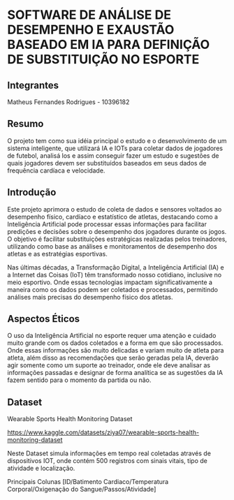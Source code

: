 # SOFTWARE DE ANÁLISE DE DESEMPENHO E EXAUSTÃO BASEADO EM IA PARA DEFINIÇÃO DE SUBSTITUIÇÃO NO ESPORTE

## Integrantes
Matheus Fernandes Rodrigues - 10396182

## Resumo
O projeto tem como sua idéia principal o estudo e o desenvolvimento de um sistema inteligente, que utilizará IA e IOTs para coletar dados de jogadores de futebol, 
analisá los e assim conseguir fazer um estudo e sugestões de quais jogadores devem ser substituídos baseados em seus dados de frequência cardíaca e velocidade.

## Introdução
Este projeto aprimora o estudo de coleta de dados e sensores voltados ao desempenho físico, cardíaco e estatístico de atletas, 
destacando como a Inteligência Artificial pode processar essas informações para facilitar predições e decisões sobre o desempenho dos jogadores durante os jogos. 
O objetivo é facilitar substituições estratégicas realizadas pelos treinadores, utilizando como base as análises e monitoramentos de desempenho dos atletas e as estratégias esportivas.

Nas últimas décadas, a Transformação Digital, a Inteligência Artificial (IA) e a Internet das Coisas (IoT) têm transformado nosso cotidiano, 
inclusive no meio esportivo. Onde essas tecnologias impactam significativamente a maneira como os dados podem ser coletados e processados, 
permitindo análises mais precisas do desempenho físico dos atletas.

## Aspectos Éticos 
O uso da Inteligência Artificial no esporte requer uma atenção e cuidado muito grande com os dados coletados e a forma em que são processados. 
Onde essas informações são muito delicadas e variam muito de atleta para atleta, além disso as recomendações que serão geradas pela IA, deverão agir somente como um suporte ao treinador,
onde ele deve analisar as informações passadas e designar de forma analítica se as sugestões da IA fazem sentido para o momento da partida ou não.

## Dataset
Wearable Sports Health Monitoring Dataset

https://www.kaggle.com/datasets/ziya07/wearable-sports-health-monitoring-dataset

Neste Dataset simula informações em tempo real coletadas através de dispositivos IOT, onde contém 500 registros com sinais vitais, tipo de atividade e localização.

Principais Colunas [ID/Batimento Cardiaco/Temperatura Corporal/Oxigenação do Sangue/Passos/Atividade]














